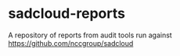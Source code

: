 # sadcloud-reports
A repository of reports from audit tools run against https://github.com/nccgroup/sadcloud
